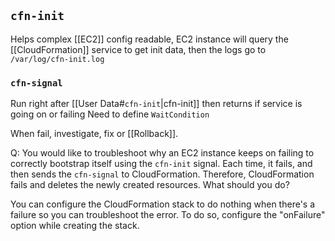 
## `cfn-init`

Helps complex [[EC2]] config readable, EC2 instance will query the [[CloudFormation]] service to get init data, then the logs go to `/var/log/cfn-init.log`

### `cfn-signal`

Run right after [[User Data#`cfn-init`|cfn-init]] then returns if service is going on or failing
Need to define `WaitCondition`

When fail, investigate, fix or [[Rollback]].

Q:
You would like to troubleshoot why an EC2 instance keeps on failing to correctly bootstrap itself using the `cfn-init` signal. Each time, it fails, and then sends the `cfn-signal` to CloudFormation. Therefore, CloudFormation fails and deletes the newly created resources. What should you do?

You can configure the CloudFormation stack to do nothing when there's a failure so you can troubleshoot the error. To do so, configure the "onFailure" option while creating the stack.